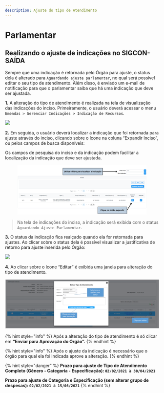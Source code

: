 ```yaml
---
description: Ajuste do tipo de Atendimento
---
```


# Parlamentar

## Realizando o ajuste de indicações no SIGCON-SAÍDA

Sempre que uma indicação é retornada pelo Órgão para ajuste, o status dela é alterado para `Aguardando ajuste parlamentar`, no qual será possível editar o seu tipo de atendimento. Além disso, é enviado um e-mail de notificação para que o parlamentar saiba que há uma indicação que deve ser ajustada.

**1.** A alteração do tipo de atendimento é realizada na tela de visualização das indicações do inciso. Primeiramente, o usuário deverá acessar o menu `Emendas > Gerenciar Indicações > Indicação de Recursos`.

![](../../../.gitbook/assets/indicar\_recursos.png)

**2.** Em seguida, o usuário deverá localizar a indicação que foi retornada para ajuste através do inciso, clicando sobre o ícone na coluna “Expandir Inciso”, ou pelos campos de busca disponíveis:

Os campos de pesquisa do inciso e da indicação podem facilitar a localização da indicação que deve ser ajustada.

<figure><img src="../../../.gitbook/assets/Ajuste Parlamentar - 1.png" alt=""><figcaption></figcaption></figure>

> Na tela de indicações do inciso, a indicação será exibida com o status `Aguardando Ajuste Parlamentar`.

**3.** O status da indicação fica realçado quando ela for retornada para ajustes. Ao clicar sobre o status dela é possível visualizar a justificativa de retorno para ajuste inserida pelo Órgão:

![](../../../.gitbook/assets/visualizar\_justificativa\_tipo.png)

**4.** Ao clicar sobre o ícone “Editar” é exibida uma janela para alteração do tipo de atendimento.

![](<../../../.gitbook/assets/image (202) (1).png>)



{% hint style="info" %}
Após a alteração do tipo de atendimento é só clicar em **“Enviar para Aprovação do Órgão”.**
{% endhint %}

{% hint style="info" %}
Após o ajuste da indicação é necessário que o órgão para qual ela foi indicada aprove a alteração.
{% endhint %}

{% hint style="danger" %}
**Prazo para ajuste de Tipo de Atendimento Completo (Gênero - Categoria - Especificação): `02/02/2021 à 30/04/2021`**

**Prazo para ajuste de Categoria e Especificação (sem alterar grupo de despesas): `02/02/2021 à 15/06/2021`**
{% endhint %}
